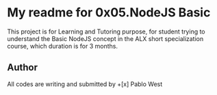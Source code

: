 # My readme for 0x05.NodeJS Basic

This project is for Learning and Tutoring purpose, for student trying to understand the Basic NodeJS concept in the ALX short specialization course, which duration is for 3 months.

## Author

All codes are writing and submitted by +[x] Pablo West
